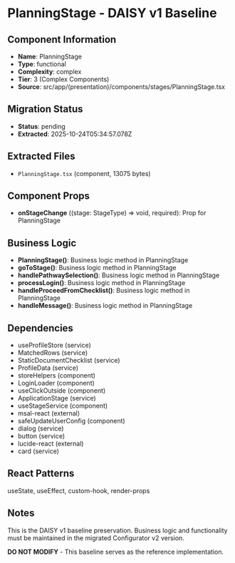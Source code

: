 # PlanningStage - DAISY v1 Baseline

## Component Information

- **Name**: PlanningStage
- **Type**: functional
- **Complexity**: complex
- **Tier**: 3 (Complex Components)
- **Source**: src/app/(presentation)/components/stages/PlanningStage.tsx

## Migration Status

- **Status**: pending
- **Extracted**: 2025-10-24T05:34:57.078Z

## Extracted Files

- `PlanningStage.tsx` (component, 13075 bytes)

## Component Props

- **onStageChange** ((stage: StageType) => void, required): Prop for PlanningStage

## Business Logic

- **PlanningStage()**: Business logic method in PlanningStage
- **goToStage()**: Business logic method in PlanningStage
- **handlePathwaySelection()**: Business logic method in PlanningStage
- **processLogin()**: Business logic method in PlanningStage
- **handleProceedFromChecklist()**: Business logic method in PlanningStage
- **handleMessage()**: Business logic method in PlanningStage

## Dependencies

- useProfileStore (service)
- MatchedRows (service)
- StaticDocumentChecklist (service)
- ProfileData (service)
- storeHelpers (component)
- LoginLoader (component)
- useClickOutside (component)
- ApplicationStage (service)
- useStageService (component)
- msal-react (external)
- safeUpdateUserConfig (component)
- dialog (service)
- button (service)
- lucide-react (external)
- card (service)

## React Patterns

useState, useEffect, custom-hook, render-props

## Notes

This is the DAISY v1 baseline preservation. Business logic and functionality
must be maintained in the migrated Configurator v2 version.

**DO NOT MODIFY** - This baseline serves as the reference implementation.
